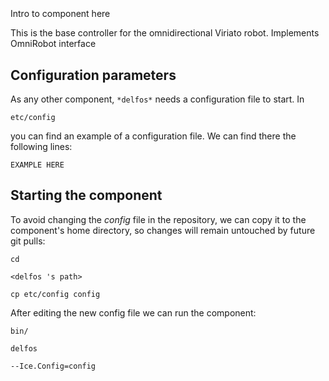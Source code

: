 ```
```
#
``` delfos
```
Intro to component here

This is the base controller for the omnidirectional Viriato robot. Implements OmniRobot interface


## Configuration parameters
As any other component,
``` *delfos* ```
needs a configuration file to start. In

    etc/config

you can find an example of a configuration file. We can find there the following lines:

    EXAMPLE HERE

    
## Starting the component
To avoid changing the *config* file in the repository, we can copy it to the component's home directory, so changes will remain untouched by future git pulls:

    cd

``` <delfos 's path> ```

    cp etc/config config
    
After editing the new config file we can run the component:

    bin/

```delfos ```

    --Ice.Config=config
